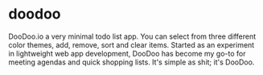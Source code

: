 # doodoo
DooDoo.io a very minimal todo list app. You can select from three different color themes, add, remove, sort and clear items. Started as an experiment in lightweight web app development, DooDoo has become my go-to for meeting agendas and quick shopping lists. It's simple as shit; it's DooDoo.